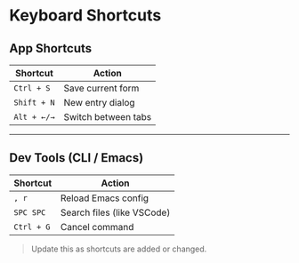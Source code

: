 <!--
START OF: keyboard-shortcuts.md
Purpose: Document useful or custom keyboard shortcuts.
Update Frequency: Each time a new keyboard shortcut is added for the project.
Location: docs/keyboard-shortcuts.md
-->

# Keyboard Shortcuts

## App Shortcuts

| Shortcut    | Action              |
|-------------|---------------------|
| `Ctrl + S`  | Save current form   |
| `Shift + N` | New entry dialog    |
| `Alt + ←/→` | Switch between tabs |

---

## Dev Tools (CLI / Emacs)

| Shortcut   | Action                     |
|------------|----------------------------|
| `, r`      | Reload Emacs config        |
| `SPC SPC`  | Search files (like VSCode) |
| `Ctrl + G` | Cancel command             |

> Update this as shortcuts are added or changed.

<!-- END OF: keyboard-shortcuts.md -->

